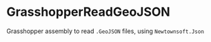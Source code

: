 # GrasshopperReadGeoJSON
Grasshopper assembly to read ```.GeoJSON``` files, using ```Newtownsoft.Json```
